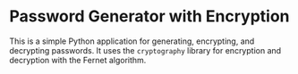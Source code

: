 # Password Generator with Encryption

This is a simple Python application for generating, encrypting, and decrypting passwords. It uses the `cryptography` library for encryption and decryption with the Fernet algorithm.
